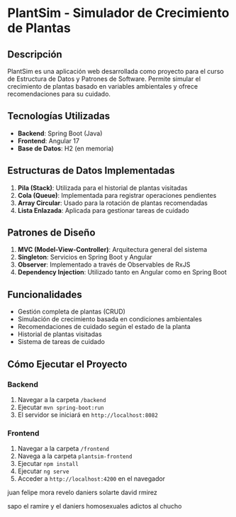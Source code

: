 # PlantSim - Simulador de Crecimiento de Plantas

## Descripción
PlantSim es una aplicación web desarrollada como proyecto para el curso de Estructura de Datos y Patrones de Software. Permite simular el crecimiento de plantas basado en variables ambientales y ofrece recomendaciones para su cuidado.

## Tecnologías Utilizadas
- **Backend**: Spring Boot (Java)
- **Frontend**: Angular 17
- **Base de Datos**: H2 (en memoria)

## Estructuras de Datos Implementadas
1. **Pila (Stack)**: Utilizada para el historial de plantas visitadas
2. **Cola (Queue)**: Implementada para registrar operaciones pendientes
3. **Array Circular**: Usado para la rotación de plantas recomendadas
4. **Lista Enlazada**: Aplicada para gestionar tareas de cuidado

## Patrones de Diseño
1. **MVC (Model-View-Controller)**: Arquitectura general del sistema
2. **Singleton**: Servicios en Spring Boot y Angular
3. **Observer**: Implementado a través de Observables de RxJS
4. **Dependency Injection**: Utilizado tanto en Angular como en Spring Boot

## Funcionalidades
- Gestión completa de plantas (CRUD)
- Simulación de crecimiento basada en condiciones ambientales
- Recomendaciones de cuidado según el estado de la planta
- Historial de plantas visitadas
- Sistema de tareas de cuidado

## Cómo Ejecutar el Proyecto
### Backend
1. Navegar a la carpeta `/backend`
2. Ejecutar `mvn spring-boot:run`
3. El servidor se iniciará en `http://localhost:8082`

### Frontend
1. Navegar a la carpeta `/frontend`
2. Navega a la carpeta  `plantsim-frontend`
2. Ejecutar `npm install`
3. Ejecutar `ng serve`
4. Acceder a `http://localhost:4200` en el navegador

juan felipe mora revelo
daniers solarte
david rmirez

sapo el ramire y el daniers homosexuales adictos al chucho 